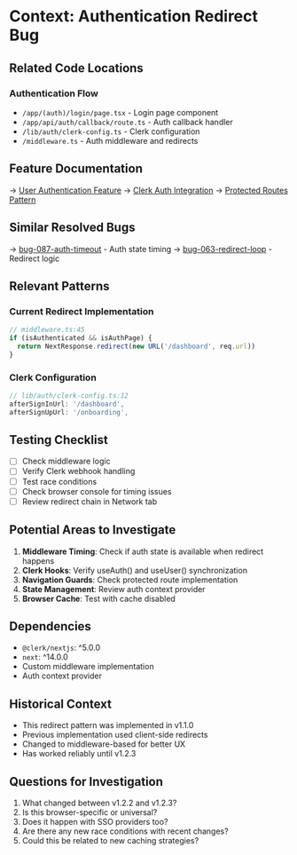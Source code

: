 # Context: Authentication Redirect Bug

## Related Code Locations

### Authentication Flow
- `/app/(auth)/login/page.tsx` - Login page component
- `/app/api/auth/callback/route.ts` - Auth callback handler
- `/lib/auth/clerk-config.ts` - Clerk configuration
- `/middleware.ts` - Auth middleware and redirects

## Feature Documentation
→ [User Authentication Feature](../../../feature-development/completed/user-authentication/)
→ [Clerk Auth Integration](../../../stack/clerk/setup.md)
→ [Protected Routes Pattern](../../../patterns/authentication/protected-routes.md)

## Similar Resolved Bugs
→ [bug-087-auth-timeout](../../resolved/bug-087-auth-timeout/) - Auth state timing
→ [bug-063-redirect-loop](../../resolved/bug-063-redirect-loop/) - Redirect logic

## Relevant Patterns

### Current Redirect Implementation
```typescript
// middleware.ts:45
if (isAuthenticated && isAuthPage) {
  return NextResponse.redirect(new URL('/dashboard', req.url))
}
```

### Clerk Configuration
```typescript
// lib/auth/clerk-config.ts:12
afterSignInUrl: '/dashboard',
afterSignUpUrl: '/onboarding',
```

## Testing Checklist
- [ ] Check middleware logic
- [ ] Verify Clerk webhook handling
- [ ] Test race conditions
- [ ] Check browser console for timing issues
- [ ] Review redirect chain in Network tab

## Potential Areas to Investigate
1. **Middleware Timing**: Check if auth state is available when redirect happens
2. **Clerk Hooks**: Verify useAuth() and useUser() synchronization
3. **Navigation Guards**: Check protected route implementation
4. **State Management**: Review auth context provider
5. **Browser Cache**: Test with cache disabled

## Dependencies
- `@clerk/nextjs`: ^5.0.0
- `next`: ^14.0.0
- Custom middleware implementation
- Auth context provider

## Historical Context
- This redirect pattern was implemented in v1.1.0
- Previous implementation used client-side redirects
- Changed to middleware-based for better UX
- Has worked reliably until v1.2.3

## Questions for Investigation
1. What changed between v1.2.2 and v1.2.3?
2. Is this browser-specific or universal?
3. Does it happen with SSO providers too?
4. Are there any new race conditions with recent changes?
5. Could this be related to new caching strategies?